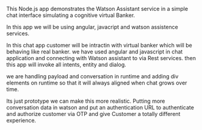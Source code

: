 This Node.js app demonstrates the Watson Assistant service in a simple chat interface simulating a cognitive virtual Banker.

In this app we will be using angular, javacript and watson assistence services.

In this chat app customer will be intractin with virtual banker which will be behaving like real banker.
we have used angular and javascript in chat application and connecting with Watson assistant to via Rest services.
then this app will invoke all intents, entity and dialog.

we are handling payload and conversation in runtime and adding div elements on runtime so that it will always aligned when chat grows over time.

Its just prototype we can make this more realistic. Putting more conversation data in watson and put an authentication URL to authenticate and authorize  customer via OTP and give Customer a totally different experience. 



